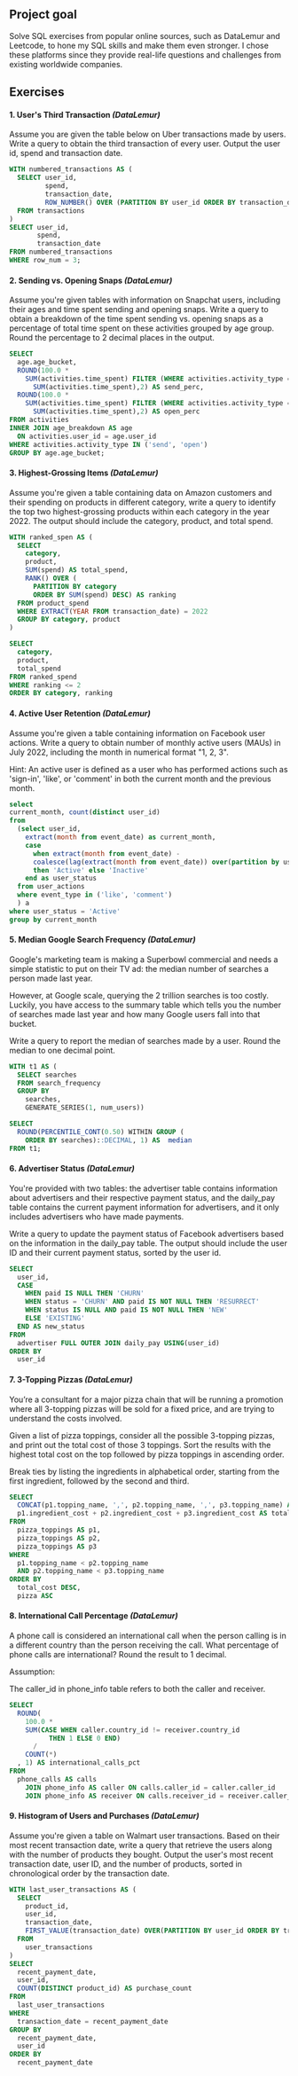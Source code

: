 ## Project goal
Solve SQL exercises from popular online sources, such as DataLemur and Leetcode, to hone my SQL skills and make them even stronger. I chose these platforms since they provide real-life questions and challenges from existing worldwide companies.

## Exercises

#### 1. User's Third Transaction _(DataLemur)_
Assume you are given the table below on Uber transactions made by users. Write a query to obtain the third transaction of every user. Output the user id, spend and transaction date.

``` sql
WITH numbered_transactions AS (
  SELECT user_id,
         spend,
         transaction_date,
         ROW_NUMBER() OVER (PARTITION BY user_id ORDER BY transaction_date) AS row_num
  FROM transactions
)
SELECT user_id,
       spend,
       transaction_date
FROM numbered_transactions
WHERE row_num = 3;
```

#### 2. Sending vs. Opening Snaps _(DataLemur)_
Assume you're given tables with information on Snapchat users, including their ages and time spent sending and opening snaps. Write a query to obtain a breakdown of the time spent sending vs. opening snaps as a percentage of total time spent on these activities grouped by age group. Round the percentage to 2 decimal places in the output.

```sql
SELECT 
  age.age_bucket, 
  ROUND(100.0 * 
    SUM(activities.time_spent) FILTER (WHERE activities.activity_type = 'send')/
      SUM(activities.time_spent),2) AS send_perc, 
  ROUND(100.0 * 
    SUM(activities.time_spent) FILTER (WHERE activities.activity_type = 'open')/
      SUM(activities.time_spent),2) AS open_perc
FROM activities
INNER JOIN age_breakdown AS age 
  ON activities.user_id = age.user_id 
WHERE activities.activity_type IN ('send', 'open') 
GROUP BY age.age_bucket;
```

#### 3. Highest-Grossing Items _(DataLemur)_
Assume you're given a table containing data on Amazon customers and their spending on products in different category, write a query to identify the top two highest-grossing products within each category in the year 2022. The output should include the category, product, and total spend.

```sql
WITH ranked_spen AS (
  SELECT 
    category, 
    product, 
    SUM(spend) AS total_spend,
    RANK() OVER (
      PARTITION BY category 
      ORDER BY SUM(spend) DESC) AS ranking 
  FROM product_spend
  WHERE EXTRACT(YEAR FROM transaction_date) = 2022
  GROUP BY category, product
)

SELECT 
  category, 
  product, 
  total_spend 
FROM ranked_spend 
WHERE ranking <= 2
ORDER BY category, ranking
```
#### 4. Active User Retention _(DataLemur)_
Assume you're given a table containing information on Facebook user actions. Write a query to obtain number of monthly active users (MAUs) in July 2022, including the month in numerical format "1, 2, 3".

Hint: An active user is defined as a user who has performed actions such as 'sign-in', 'like', or 'comment' in both the current month and the previous month.


```sql
select 
current_month, count(distinct user_id)
from 
  (select user_id, 
    extract(month from event_date) as current_month, 
    case 
      when extract(month from event_date) - 
      coalesce(lag(extract(month from event_date)) over(partition by user_id order by extract(month from event_date)), -1) = 1
      then 'Active' else 'Inactive' 
    end as user_status
  from user_actions
  where event_type in ('like', 'comment')
  ) a
where user_status = 'Active'
group by current_month
```

#### 5. Median Google Search Frequency _(DataLemur)_
Google's marketing team is making a Superbowl commercial and needs a simple statistic to put on their TV ad: the median number of searches a person made last year.

However, at Google scale, querying the 2 trillion searches is too costly. Luckily, you have access to the summary table which tells you the number of searches made last year and how many Google users fall into that bucket.

Write a query to report the median of searches made by a user. Round the median to one decimal point.


```sql
WITH t1 AS (
  SELECT searches
  FROM search_frequency
  GROUP BY 
    searches, 
    GENERATE_SERIES(1, num_users))

SELECT 
  ROUND(PERCENTILE_CONT(0.50) WITHIN GROUP (
    ORDER BY searches)::DECIMAL, 1) AS  median
FROM t1;
```

#### 6. Advertiser Status _(DataLemur)_
You're provided with two tables: the advertiser table contains information about advertisers and their respective payment status, and the daily_pay table contains the current payment information for advertisers, and it only includes advertisers who have made payments.

Write a query to update the payment status of Facebook advertisers based on the information in the daily_pay table. The output should include the user ID and their current payment status, sorted by the user id.

```sql
SELECT
  user_id,
  CASE
    WHEN paid IS NULL THEN 'CHURN'
    WHEN status = 'CHURN' AND paid IS NOT NULL THEN 'RESURRECT'
    WHEN status IS NULL AND paid IS NOT NULL THEN 'NEW'
    ELSE 'EXISTING'
  END AS new_status
FROM 
  advertiser FULL OUTER JOIN daily_pay USING(user_id)
ORDER BY 
  user_id
```
#### 7. 3-Topping Pizzas _(DataLemur)_

You’re a consultant for a major pizza chain that will be running a promotion where all 3-topping pizzas will be sold for a fixed price, and are trying to understand the costs involved.

Given a list of pizza toppings, consider all the possible 3-topping pizzas, and print out the total cost of those 3 toppings. Sort the results with the highest total cost on the top followed by pizza toppings in ascending order.

Break ties by listing the ingredients in alphabetical order, starting from the first ingredient, followed by the second and third.

```sql
SELECT
  CONCAT(p1.topping_name, ',', p2.topping_name, ',', p3.topping_name) AS pizza,
  p1.ingredient_cost + p2.ingredient_cost + p3.ingredient_cost AS total_cost
FROM
  pizza_toppings AS p1,
  pizza_toppings AS p2,
  pizza_toppings AS p3
WHERE
  p1.topping_name < p2.topping_name
  AND p2.topping_name < p3.topping_name
ORDER BY
  total_cost DESC,
  pizza ASC
```
#### 8. International Call Percentage _(DataLemur)_

A phone call is considered an international call when the person calling is in a different country than the person receiving the call. What percentage of phone calls are international? Round the result to 1 decimal. 

Assumption:

  The caller_id in phone_info table refers to both the caller and receiver.
    
```sql
SELECT
  ROUND(
    100.0 *
    SUM(CASE WHEN caller.country_id != receiver.country_id
          THEN 1 ELSE 0 END)
      /
    COUNT(*)
  , 1) AS international_calls_pct
FROM 
  phone_calls AS calls
    JOIN phone_info AS caller ON calls.caller_id = caller.caller_id
    JOIN phone_info AS receiver ON calls.receiver_id = receiver.caller_id
```

#### 9. Histogram of Users and Purchases _(DataLemur)_

Assume you're given a table on Walmart user transactions. Based on their most recent transaction date, write a query that retrieve the users along with the number of products they bought. Output the user's most recent transaction date, user ID, and the number of products, sorted in chronological order by the transaction date.

```sql
WITH last_user_transactions AS (
  SELECT 
    product_id,
    user_id,
    transaction_date,
    FIRST_VALUE(transaction_date) OVER(PARTITION BY user_id ORDER BY transaction_date DESC) AS recent_payment_date
  FROM 
    user_transactions
)
SELECT
  recent_payment_date,
  user_id,
  COUNT(DISTINCT product_id) AS purchase_count
FROM
  last_user_transactions
WHERE
  transaction_date = recent_payment_date
GROUP BY
  recent_payment_date,
  user_id
ORDER BY
  recent_payment_date
```
